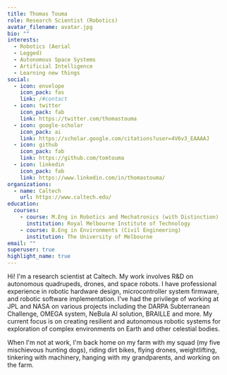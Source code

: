 ```yaml
---
title: Thomas Touma
role: Research Scientist (Robotics)
avatar_filename: avatar.jpg
bio: ""
interests:
  - Robotics (Aerial
  - Legged)
  - Autonomous Space Systems
  - Artificial Intelligence
  - Learning new things
social:
  - icon: envelope
    icon_pack: fas
    link: /#contact
  - icon: twitter
    icon_pack: fab
    link: https://twitter.com/thomastouma
  - icon: google-scholar
    icon_pack: ai
    link: https://scholar.google.com/citations?user=4V6v3_EAAAAJ
  - icon: github
    icon_pack: fab
    link: https://github.com/tomtouma
  - icon: linkedin
    icon_pack: fab
    link: https://www.linkedin.com/in/thomastouma/
organizations:
  - name: Caltech
    url: https://www.caltech.edu/
education:
  courses:
    - course: M.Eng in Robotics and Mechatronics (with Distinction)
      institution: Royal Melbourne Institute of Technology
    - course: B.Eng in Environments (Civil Engineering)
      institution: The University of Melbourne
email: ""
superuser: true
highlight_name: true
---
```

Hi! I'm a research scientist at Caltech. <!--I'm also an affiliate roboticist at the NASA Jet Propulsion Laboratory.--> My work involves R&D on autonomous quadrupeds, drones, and space robots. I have professional experience in robotic hardware design, microcontroller system firmware, and robotic software implementation. I've had the privilege of working at JPL and NASA on various projects including the DARPA Subterranean Challenge, OMEGA system, NeBula AI solution, BRAILLE and more. My current focus is on creating resilient and autonomous robotic systems for exploration of complex environments on Earth and other celestial bodies. 

When I'm not at work, I'm back home on my farm with my squad (my five mischievous hunting dogs), riding dirt bikes, flying drones, weightlifting, tinkering with machinery, hanging with my grandparents, and working on the farm.

<!--{{< icon name="download" pack="fas" >}} Download my {{< staticref "uploads/demo_resume.pdf" "newtab" >}}resumé{{< /staticref >}}.-->